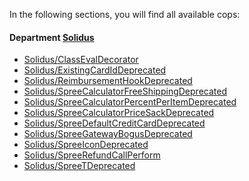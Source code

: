 In the following sections, you will find all available cops:

<!-- START_COP_LIST -->
#### Department [Solidus](cops_solidus.md)

* [Solidus/ClassEvalDecorator](cops_solidus.md#solidusclassevaldecorator)
* [Solidus/ExistingCardIdDeprecated](cops_solidus.md#solidusexistingcardiddeprecated)
* [Solidus/ReimbursementHookDeprecated](cops_solidus.md#solidusreimbursementhookdeprecated)
* [Solidus/SpreeCalculatorFreeShippingDeprecated](cops_solidus.md#solidusspreecalculatorfreeshippingdeprecated)
* [Solidus/SpreeCalculatorPercentPerItemDeprecated](cops_solidus.md#solidusspreecalculatorpercentperitemdeprecated)
* [Solidus/SpreeCalculatorPriceSackDeprecated](cops_solidus.md#solidusspreecalculatorpricesackdeprecated)
* [Solidus/SpreeDefaultCreditCardDeprecated](cops_solidus.md#solidusspreedefaultcreditcarddeprecated)
* [Solidus/SpreeGatewayBogusDeprecated](cops_solidus.md#solidusspreegatewaybogusdeprecated)
* [Solidus/SpreeIconDeprecated](cops_solidus.md#solidusspreeicondeprecated)
* [Solidus/SpreeRefundCallPerform](cops_solidus.md#solidusspreerefundcallperform)
* [Solidus/SpreeTDeprecated](cops_solidus.md#solidusspreetdeprecated)

<!-- END_COP_LIST -->